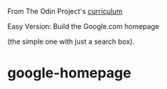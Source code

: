 From The Odin Project's [curriculum](http://www.theodinproject.com/web-development-101/html-css)

Easy Version: Build the Google.com homepage

(the simple one with just a search box).


# google-homepage

